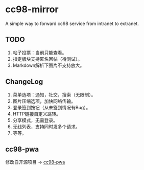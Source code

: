 # cc98-mirror

A simple way to forward cc98 service from intranet to extranet.

## TODO

1. 帖子投票：当前只能查看。
2. 指定版块支持匿名回帖（待测试）。
3. Markdown解析下图片不支持放大。

## ChangeLog

1. 菜单选项：通知，社交，搜索（无限制）。
2. 图片压缩选项，加快网络传输。
3. 登录签到按钮（从未签到情况有Bug）。
4. HTTP链接自定义跳转。
5. 分享模式，无需登录。
6. 无线列表，支持同时发多个请求。
7. 等等。

## cc98-pwa

修改自开源项目 → [cc98-pwa](https://github.com/ZJU-CC98/CC98-PWA)
